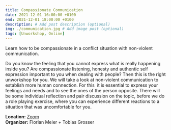 ```yaml
---
title: Compassionate Communication
date: 2021-12-01 16:00:00 +0100
end: 2021-12-01 18:00:00 +0100
description: # Add post description (optional)
img: ./communication.jpg # Add image post (optional)
tags: [Unworkshop, Online]
---
```


Learn how to be compassionate in a conflict situation with non-violent communication.

Do you know the feeling that you cannot express what is really happening inside you? Are compassionate listening, honesty and authentic self expression important to you when dealing with people? Then this is the right unworkshop for you. We will take a look at non-violent communication to establish more human connection. For this  it is essential to express your feelings and needs and to see the ones of the person opposite. There will be some individual reflection and pair discussion on the topic, before we do a role playing exercise, where you can experience different reactions to a situation that was uncomfortable for you. 

__Location:__ [Zoom](https://us02web.zoom.us/meeting/register/tZUpceqgpjkpHtJXAfPlRy6JjxJULSArSeGO)  
__Organizer:__ Florian Meier + Tobias Grosser
